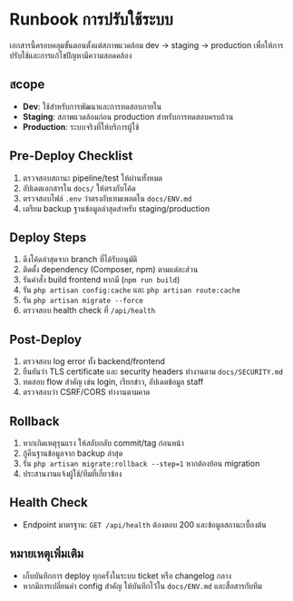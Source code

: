# Runbook การปรับใช้ระบบ

เอกสารนี้ครอบคลุมขั้นตอนตั้งแต่สภาพแวดล้อม dev → staging → production เพื่อให้การปรับใช้และการแก้ไขปัญหามีความสอดคล้อง

## สcope
- **Dev**: ใช้สำหรับการพัฒนาและการทดสอบภายใน
- **Staging**: สภาพแวดล้อมก่อน production สำหรับการทดสอบครบถ้วน
- **Production**: ระบบจริงที่ให้บริการผู้ใช้

## Pre-Deploy Checklist
1. ตรวจสอบสถานะ pipeline/test ให้ผ่านทั้งหมด
2. อัปเดตเอกสารใน `docs/` ให้ตรงกับโค้ด
3. ตรวจสอบไฟล์ `.env` ว่าตรงกับเทมเพลตใน `docs/ENV.md`
4. เตรียม backup ฐานข้อมูลล่าสุดสำหรับ staging/production

## Deploy Steps
1. ดึงโค้ดล่าสุดจาก branch ที่ได้รับอนุมัติ
2. ติดตั้ง dependency (Composer, npm) ตามแต่ละส่วน
3. รันคำสั่ง build frontend หากมี (`npm run build`)
4. รัน `php artisan config:cache` และ `php artisan route:cache`
5. รัน `php artisan migrate --force`
6. ตรวจสอบ health check ที่ `/api/health`

## Post-Deploy
1. ตรวจสอบ log error ทั้ง backend/frontend
2. ยืนยันว่า TLS certificate และ security headers ทำงานตาม `docs/SECURITY.md`
3. ทดสอบ flow สำคัญ เช่น login, เรียกข่าว, อัปเดตข้อมูล staff
4. ตรวจสอบว่า CSRF/CORS ทำงานตามคาด

## Rollback
1. หากเกิดเหตุรุนแรง ให้สลับกลับ commit/tag ก่อนหน้า
2. กู้คืนฐานข้อมูลจาก backup ล่าสุด
3. รัน `php artisan migrate:rollback --step=1` หากต้องย้อน migration
4. ประสานงานแจ้งผู้ใช้/ทีมที่เกี่ยวข้อง

## Health Check
- Endpoint มาตรฐาน: `GET /api/health` ต้องตอบ 200 และข้อมูลสถานะเบื้องต้น

## หมายเหตุเพิ่มเติม
- เก็บบันทึกการ deploy ทุกครั้งในระบบ ticket หรือ changelog กลาง
- หากมีการเปลี่ยนค่า config สำคัญ ให้บันทึกไว้ใน `docs/ENV.md` และสื่อสารกับทีม
